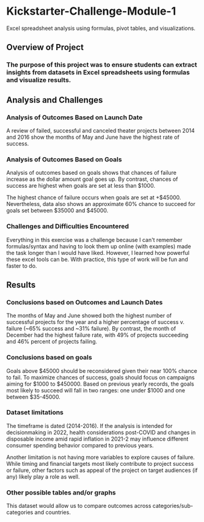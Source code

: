# Kickstarter-Challenge-Module-1
Excel spreadsheet analysis using formulas, pivot tables, and visualizations.

## Overview of Project

### The purpose of this project was to ensure students can extract insights from datasets in Excel spreadsheets using formulas and visualize results. 

## Analysis and Challenges

### Analysis of Outcomes Based on Launch Date

A review of failed, successful and canceled theater projects between 2014 and 2016 show the months of May and June have the highest rate of success. 

### Analysis of Outcomes Based on Goals

Analysis of outcomes based on goals shows that chances of failure increase as the dollar amount goal goes up. By contrast, chances of success are highest when goals are set at less than $1000. 

The highest chance of failure occurs when goals are set at +$45000. Nevertheless, data also shows an approximate 60% chance to succeed for goals set between $35000 and $45000. 

### Challenges and Difficulties Encountered

Everything in this exercise was a challenge because I can't remember formulas/syntax and having to look them up online (with examples) made the task longer than I would have liked. However, I learned how powerful these excel tools can be. With practice, this type of work will be fun and faster to do. 

## Results

### Conclusions based on Outcomes and Launch Dates

The months of May and June showed both the highest number of successful projects for the year and a higher percentage of success v. failure (~65% success and ~31% failure). By contrast, the month of December had the highest failure rate, with 49% of projects succeeding and 46% percent of projects failing. 

### Conclusions based on goals

Goals above $45000 should be reconsidered given their near 100% chance to fail. To maximize chances of success, goals should focus on campaigns aiming for  $1000 to $450000. Based on previous yearly records, the goals most likely to succeed will fall in two ranges: one under $1000 and one between $35-45000. 

### Dataset limitations

The timeframe is dated (2014-2016). If the analysis is intended for decisionmaking in 2022, health considerations post-COVID and changes in disposable income amid rapid inflation in 2021-2 may influence different consumer spending behavior compared to previous years. 

Another limitation is not having more variables to explore causes of failure. While timing and financial targets most likely contribute to project success or failure, other factors such as appeal of the project on target audiences (if any) likely play a role as well.  

### Other possible tables and/or graphs 

This dataset would allow us to compare outcomes across categories/sub-categories and countries. 
